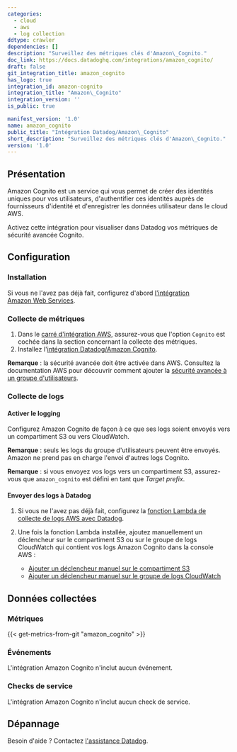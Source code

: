 ```yaml
---
categories:
  - cloud
  - aws
  - log collection
ddtype: crawler
dependencies: []
description: "Surveillez des métriques clés d'Amazon\_Cognito."
doc_link: https://docs.datadoghq.com/integrations/amazon_cognito/
draft: false
git_integration_title: amazon_cognito
has_logo: true
integration_id: amazon-cognito
integration_title: "Amazon\_Cognito"
integration_version: ''
is_public: true

manifest_version: '1.0'
name: amazon_cognito
public_title: "Intégration Datadog/Amazon\_Cognito"
short_description: "Surveillez des métriques clés d'Amazon\_Cognito."
version: '1.0'
---
```

## Présentation

Amazon Cognito est un service qui vous permet  de créer des identités uniques pour vos utilisateurs, d'authentifier ces identités auprès de fournisseurs d'identité et d'enregistrer les données utilisateur dans le cloud AWS.

Activez cette intégration pour visualiser dans Datadog vos métriques de sécurité avancée Cognito.

## Configuration

### Installation

Si vous ne l'avez pas déjà fait, configurez d'abord [l'intégration Amazon Web Services][1].

### Collecte de métriques

1. Dans le [carré d'intégration AWS][2], assurez-vous que l'option `Cognito` est cochée dans la section concernant la collecte des métriques.
2. Installez l'[intégration Datadog/Amazon Cognito][3].

**Remarque** : la sécurité avancée doit être activée dans AWS. Consultez la documentation AWS pour découvrir comment ajouter la [sécurité avancée à un groupe d'utilisateurs][4].

### Collecte de logs

#### Activer le logging

Configurez Amazon Cognito de façon à ce que ses logs soient envoyés vers un compartiment S3 ou vers CloudWatch.

**Remarque** : seuls les logs du groupe d'utilisateurs peuvent être envoyés. Amazon ne prend pas en charge l'envoi d'autres logs Cognito.

**Remarque** : si vous envoyez vos logs vers un compartiment S3, assurez-vous que `amazon_cognito` est défini en tant que _Target prefix_.

#### Envoyer des logs à Datadog

1. Si vous ne l'avez pas déjà fait, configurez la [fonction Lambda de collecte de logs AWS avec Datadog][5].
2. Une fois la fonction Lambda installée, ajoutez manuellement un déclencheur sur le compartiment S3 ou sur le groupe de logs CloudWatch qui contient vos logs Amazon Cognito dans la console AWS :

    - [Ajouter un déclencheur manuel sur le compartiment S3][6]
    - [Ajouter un déclencheur manuel sur le groupe de logs CloudWatch][7]

## Données collectées

### Métriques
{{< get-metrics-from-git "amazon_cognito" >}}


### Événements

L'intégration Amazon Cognito n'inclut aucun événement.

### Checks de service

L'intégration Amazon Cognito n'inclut aucun check de service.

## Dépannage

Besoin d'aide ? Contactez [l'assistance Datadog][9].

[1]: https://docs.datadoghq.com/fr/integrations/amazon_web_services/
[2]: https://app.datadoghq.com/account/settings#integrations/amazon_web_services
[3]: https://app.datadoghq.com/account/settings#integrations/amazon-cognito
[4]: https://docs.aws.amazon.com/cognito/latest/developerguide/cognito-user-pool-settings-advanced-security.html
[5]: https://docs.datadoghq.com/fr/integrations/amazon_web_services/?tab=allpermissions#set-up-the-datadog-lambda-function
[6]: https://docs.datadoghq.com/fr/integrations/amazon_web_services/?tab=allpermissions#collecting-logs-from-s3-buckets
[7]: https://docs.datadoghq.com/fr/integrations/amazon_web_services/?tab=allpermissions#collecting-logs-from-cloudwatch-log-group
[8]: https://github.com/DataDog/dogweb/blob/prod/integration/amazon_cognito/amazon_cognito_metadata.csv
[9]: https://docs.datadoghq.com/fr/help/
